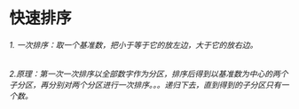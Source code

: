 # 快速排序
###### 1. 一次排序：取一个基准数，把小于等于它的放左边，大于它的放右边。
###### 2.原理：第一次一次排序以全部数字作为分区，排序后得到以基准数为中心的两个子分区，再分别对两个分区进行一次排序。。。递归下去，直到得到的子分区只有一个数。